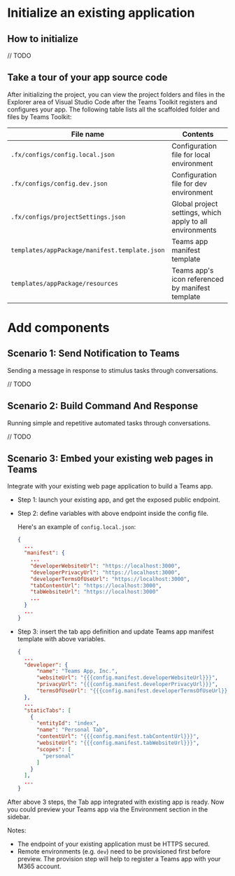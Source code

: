 # Initialize an existing application

## How to initialize

// TODO

## Take a tour of your app source code

After initializing the project, you can view the project folders and files in the Explorer area of Visual Studio Code after the Teams Toolkit registers and configures your app. The following table lists all the scaffolded folder and files by Teams Toolkit:

| File name | Contents |
|- | -|
|`.fx/configs/config.local.json`| Configuration file for local environment |
|`.fx/configs/config.dev.json`| Configuration file for dev environment |
|`.fx/configs/projectSettings.json`| Global project settings, which apply to all environments |
|`templates/appPackage/manifest.template.json`|Teams app manifest template|
|`templates/appPackage/resources`|Teams app's icon referenced by manifest template|

# Add components

## Scenario 1: Send Notification to Teams

Sending a message in response to stimulus tasks through conversations.

// TODO

## Scenario 2: Build Command And Response

Running simple and repetitive automated tasks through conversations.

// TODO

## Scenario 3: Embed your existing web pages in Teams

Integrate with your existing web page application to build a Teams app.

* Step 1: launch your existing app, and get the exposed public endpoint.
* Step 2: define variables with above endpoint inside the config file.

  Here's an example of `config.local.json`:
  ```json
  {
    ...
    "manifest": {
      ...
      "developerWebsiteUrl": "https://localhost:3000",
      "developerPrivacyUrl": "https://localhost:3000",
      "developerTermsOfUseUrl": "https://localhost:3000",
      "tabContentUrl": "https://localhost:3000",
      "tabWebsiteUrl": "https://localhost:3000"
      ...
    }
    ...
  }
  ```
* Step 3: insert the tab app definition and update Teams app manifest template with above variables.

  ```json
  {
    ...
    "developer": {
        "name": "Teams App, Inc.",
        "websiteUrl": "{{{config.manifest.developerWebsiteUrl}}}",
        "privacyUrl": "{{{config.manifest.developerPrivacyUrl}}}",
        "termsOfUseUrl": "{{{config.manifest.developerTermsOfUseUrl}}}"
    },
    ...
    "staticTabs": [
      {
        "entityId": "index",
        "name": "Personal Tab",
        "contentUrl": "{{{config.manifest.tabContentUrl}}}",
        "websiteUrl": "{{{config.manifest.tabWebsiteUrl}}}",
        "scopes": [
          "personal"
        ]
      }
    ],
    ...
  }
  ```

After above 3 steps, the Tab app integrated with existing app is ready. Now you could preview your Teams app via the Environment section in the sidebar.

Notes:
* The endpoint of your existing application must be HTTPS secured.
* Remote environments (e.g. `dev`) need to be provisioned first before preview. The provision step will help to register a Teams app with your M365 account.